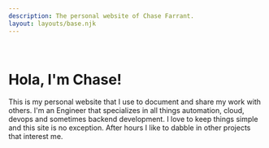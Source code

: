```yaml
---
description: The personal website of Chase Farrant.
layout: layouts/base.njk
---
```


&nbsp;
# Hola, I'm Chase!
 This is my personal website that I use to document and share my work with others. I'm an Engineer that specializes in all things automation, cloud, devops and sometimes backend development. I love to keep things simple and this site is no exception. After hours I like to dabble in other projects that interest me.

<br>

<!-- ## latest posts

<ul>
    {%- for post in collections.blog -%}
    <li>{{ post.data.date }}: - <a href="{{ post.url }}">{{ post.data.title }}</a></li>
    {%- endfor -%}
</ul>

<a href="/blog/">View all...</a>

<br>

## popular projects

<ul>
    {%- for post in collections.project -%}
    <li>{{ post.data.date }}: - <a href="{{ post.url }}">{{ post.data.title }}</a></li>
    {%- endfor -%}
</ul>

<a href="/projects/">View all...</a> -->
